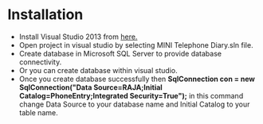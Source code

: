 <h1>Installation</h1>

<ul>

<li>Install Visual Studio 2013 from <a href="https://www.visualstudio.com/downloads/">here.</a></li>

<li>Open project in visual studio by selecting MINI Telephone Diary.sln file.</li>

<li>Create database in Microsoft SQL Server to provide database connectivity.</li>

<li>Or you can create database within visual studio.</li>

<li>Once you create database successfully then <b>SqlConnection con = new SqlConnection("Data Source=RAJA;Initial Catalog=PhoneEntry;Integrated Security=True");</b> in this command change Data Source to your database name and Initial Catalog to your table name.</li>

</ul>
